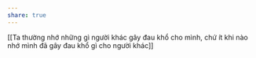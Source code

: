 ```yaml
---
share: true
---
```

[[Ta thường nhớ những gì người khác gây đau khổ cho mình, chứ ít khi nào nhớ mình đã gây đau khổ gì cho người khác]]